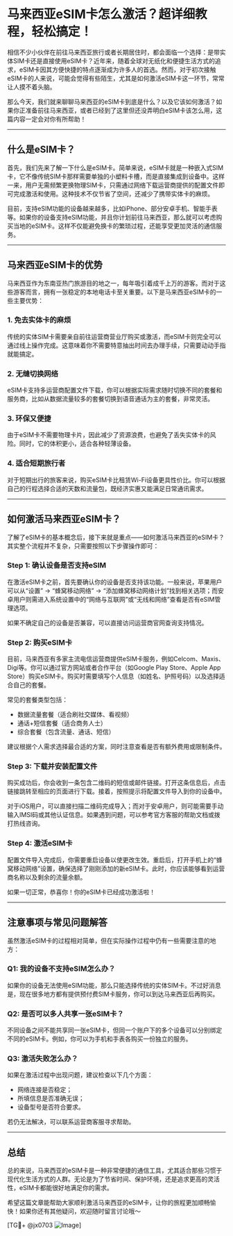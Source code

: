 # 马来西亚eSIM卡怎么激活？超详细教程，轻松搞定！

相信不少小伙伴在前往马来西亚旅行或者长期居住时，都会面临一个选择：是带实体SIM卡还是直接使用eSIM卡？近年来，随着全球对无纸化和便捷生活方式的追求，eSIM卡因其方便快捷的特点逐渐成为许多人的首选。然而，对于初次接触eSIM卡的人来说，可能会觉得有些陌生，尤其是如何激活eSIM卡这一环节，常常让人摸不着头脑。

那么今天，我们就来聊聊马来西亚的eSIM卡到底是什么？以及它该如何激活？如果你正准备前往马来西亚，或者已经到了这里但还没弄明白eSIM卡该怎么用，这篇内容一定会对你有所帮助！

---

## 什么是eSIM卡？

首先，我们先来了解一下什么是eSIM卡。简单来说，eSIM卡就是一种嵌入式SIM卡，它不像传统SIM卡那样需要单独的小塑料卡槽，而是直接集成到设备中。这样一来，用户无需频繁更换物理SIM卡，只需通过网络下载运营商提供的配置文件即可完成激活和使用。这种技术不仅节省了空间，还减少了携带实体卡的麻烦。

目前，支持eSIM功能的设备越来越多，比如iPhone、部分安卓手机、智能手表等。如果你的设备支持eSIM功能，并且你计划前往马来西亚，那么就可以考虑购买当地的eSIM卡。这样不仅能避免换卡的繁琐过程，还能享受更加灵活的通信服务。

---

## 马来西亚eSIM卡的优势

马来西亚作为东南亚热门旅游目的地之一，每年吸引着成千上万的游客。而对于这些游客而言，拥有一张稳定的本地电话卡至关重要。以下是马来西亚eSIM卡的一些主要优势：

### 1. **免去实体卡的麻烦**
   传统的实体SIM卡需要亲自前往运营商营业厅购买或激活，而eSIM卡则完全可以通过线上操作完成。这意味着你不需要特意抽出时间去办理手续，只需要动动手指就能搞定。

### 2. **无缝切换网络**
   eSIM卡支持多运营商配置文件下载，你可以根据实际需求随时切换不同的套餐和服务商，比如从数据流量较多的套餐切换到语音通话为主的套餐，非常灵活。

### 3. **环保又便捷**
   由于eSIM卡不需要物理卡片，因此减少了资源浪费，也避免了丢失实体卡的风险。同时，它的体积更小，适合各种轻薄设备。

### 4. **适合短期旅行者**
   对于短期出行的旅客来说，购买eSIM卡比租赁Wi-Fi设备更具性价比。你可以根据自己的行程选择合适的天数和流量包，既经济实惠又能满足日常通讯需求。

---

## 如何激活马来西亚eSIM卡？

了解了eSIM卡的基本概念后，接下来就是重点——如何激活马来西亚的eSIM卡？其实整个流程并不复杂，只需要按照以下步骤操作即可：

### Step 1: 确认设备是否支持eSIM
   在激活eSIM卡之前，首先要确认你的设备是否支持该功能。一般来说，苹果用户可以从“设置” -> “蜂窝移动网络” -> “添加蜂窝移动网络计划”找到相关选项；而安卓用户则需进入系统设置中的“网络与互联网”或“无线和网络”查看是否有eSIM管理选项。

   如果不确定自己的设备是否兼容，可以直接访问运营商官网查询支持情况。

### Step 2: 购买eSIM卡
   目前，马来西亚有多家主流电信运营商提供eSIM卡服务，例如Celcom、Maxis、Digi等。你可以通过官方网站或者合作平台（如Google Play Store、Apple App Store）购买eSIM卡。购买时需要填写个人信息（如姓名、护照号码）以及选择适合自己的套餐。

   常见的套餐类型包括：
   - 数据流量套餐（适合刷社交媒体、看视频）
   - 通话+短信套餐（适合商务人士）
   - 综合套餐（包含流量、通话、短信）

   建议根据个人需求选择最合适的方案，同时注意查看是否有额外费用或限制条件。

### Step 3: 下载并安装配置文件
   购买成功后，你会收到一条包含二维码的短信或邮件链接。打开这条信息后，点击链接跳转至相应的页面进行下载。接着，按照提示将配置文件导入到你的设备中。

   对于iOS用户，可以直接扫描二维码完成导入；而对于安卓用户，则可能需要手动输入IMSI码或其他认证信息。如果遇到问题，可以参考官方客服的帮助文档或拨打热线咨询。

### Step 4: 激活eSIM卡
   配置文件导入完成后，你需要重启设备以使更改生效。重启后，打开手机上的“蜂窝移动网络”设置，确保选择了刚刚添加的新eSIM卡。此时，你应该能够看到运营商名称以及剩余的流量余额。

   如果一切正常，恭喜你！你的eSIM卡已经成功激活啦！

---

## 注意事项与常见问题解答

虽然激活eSIM卡的过程相对简单，但在实际操作过程中仍有一些需要注意的地方：

### Q1: 我的设备不支持eSIM怎么办？
   如果你的设备无法使用eSIM功能，那么只能选择传统的实体SIM卡。不过好消息是，现在很多地方都有提供预付费SIM卡服务，你可以到达马来西亚后再购买。

### Q2: 是否可以多人共享一张eSIM卡？
   不同设备之间不能共享同一张eSIM卡，但同一个账户下的多个设备可以分别绑定不同的eSIM卡。例如，你可以为手机和手表各购买一份独立的服务。

### Q3: 激活失败怎么办？
   如果在激活过程中出现问题，建议检查以下几个方面：
   - 网络连接是否稳定；
   - 所填信息是否准确无误；
   - 设备型号是否符合要求。

   若仍无法解决，可以联系运营商客服寻求帮助。

---

## 总结

总的来说，马来西亚的eSIM卡是一种非常便捷的通信工具，尤其适合那些习惯于现代化生活方式的人群。无论是为了节省时间、保护环境，还是追求更高的灵活性，eSIM卡都能很好地满足你的需求。

希望这篇文章能帮助大家顺利激活马来西亚的eSIM卡，让你的旅程更加顺畅愉快！如果你还有其他疑问，欢迎随时留言讨论哦～

[TG💪+ @jx0703 ![Image](https://github.com/user-attachments/assets/dbca1d08-cadb-493c-b0ec-ad6f7a83f270)]